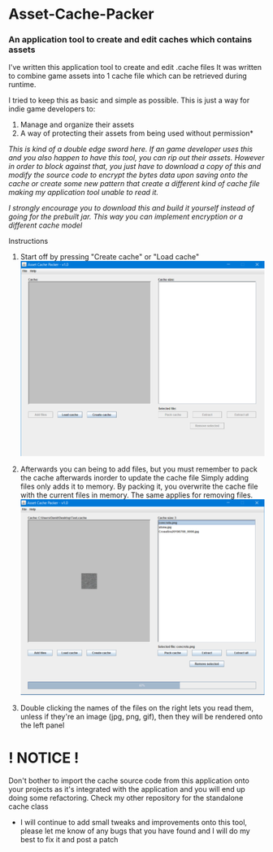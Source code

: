 # Asset-Cache-Packer
### An application tool to create and edit caches which contains assets

I've written this application tool to create and edit .cache files
It was written to combine game assets into 1 cache file
which can be retrieved during runtime.

I tried to keep this as basic and simple as possible.
This is just a way for indie game developers to:
1. Manage and organize their assets
2. A way of protecting their assets from being used without permission*


*This is kind of a double edge sword here. If an game developer uses this and you also happen to have this tool, you can rip out their assets.
However in order to block against that, you just have to download a copy of this and modify the source code to encrypt the bytes data upon saving onto the cache or create some new pattern that create a different kind of cache file making my application tool unable to read it.*

*I strongly encourage you to download this and build it yourself instead of going for the prebuilt jar. This way you can implement encryption or a different cache model*

Instructions
1. Start off by pressing "Create cache" or "Load cache"
![The main view of the application](https://raw.githubusercontent.com/DTanJP/Asset-Cache-Packer/master/images/Screenshot_1.png)

2. Afterwards you can being to add files, but you must remember to pack the cache afterwards inorder to update the cache file
Simply adding files only adds it to memory. By packing it, you overwrite the cache file with the current files in memory.
The same applies for removing files.
![Viewing a cache](https://raw.githubusercontent.com/DTanJP/Asset-Cache-Packer/master/images/Screenshot_2.png)

3. Double clicking the names of the files on the right lets you read them, unless if they're an image (jpg, png, gif), then they will be rendered onto the left panel

# ! NOTICE !
Don't bother to import the cache source code from this application onto your projects as it's integrated with the application and you will end up doing some refactoring. Check my other repository for the standalone cache class

* I will continue to add small tweaks and improvements onto this tool, please let me know of any bugs that you have found and I will do my best to fix it and post a patch
